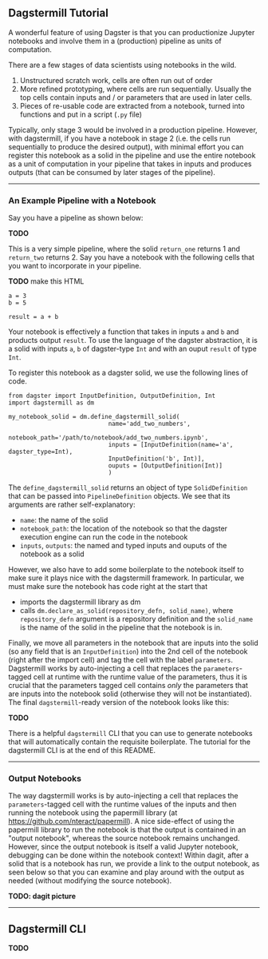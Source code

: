 ## Dagstermill Tutorial

A wonderful feature of using Dagster is that you can productionize Jupyter notebooks and involve them in a (production) pipeline as units of computation. 

There are a few stages of data scientists using notebooks in the wild. 
1. Unstructured scratch work, cells are often run out of order
2. More refined prototyping, where cells are run sequentially. Usually the top cells contain inputs and / or parameters that are used in later cells. 
3. Pieces of re-usable code are extracted from a notebook, turned into functions and put in a script (`.py` file)

Typically, only stage 3 would be involved in a production pipeline. However, with dagstermill, if you have a notebook in stage 2 (i.e. the cells run sequentially to produce the desired output), with minimal effort you can register this notebook as a solid in the pipeline and use the entire notebook as a unit of computation in your pipeline that takes in inputs and produces outputs (that can be consumed by later stages of the pipeline).

---
### An Example Pipeline with a Notebook

Say you have a pipeline as shown below:

**TODO**

This is a very simple pipeline, where the solid `return_one` returns 1 and `return_two` returns 2. Say you have a notebook with the following cells that you want to incorporate in your pipeline.

**TODO** make this HTML

```
a = 3
b = 5
```
```
result = a + b
```
Your notebook is effectively a function that takes in inputs `a` and `b` and products output `result`. To use the language of the dagster abstraction, it is a solid with inputs `a`, `b` of dagster-type `Int` and with an ouput `result` of type `Int`. 

To register this notebook as a dagster solid, we use the following lines of code.

```
from dagster import InputDefinition, OutputDefinition, Int
import dagstermill as dm

my_notebook_solid = dm.define_dagstermill_solid(
                            name='add_two_numbers',
                            notebook_path='/path/to/notebook/add_two_numbers.ipynb',
                            inputs = [InputDefinition(name='a', dagster_type=Int),
                            InputDefinition('b', Int)],
                            ouputs = [OutputDefinition(Int)]
                            )
```

The `define_dagstermill_solid` returns an object of type `SolidDefinition` that can be passed into `PipelineDefinition` objects. We see that its arguments are rather self-explanatory: 
* `name`: the name of the solid 
* `notebook_path`: the location of the notebook so that the dagster execution engine can run the code in the notebook
* `inputs`, `outputs`: the named and typed inputs and ouputs of the notebook as a solid

However, we also have to add some boilerplate to the notebook itself to make sure it plays nice with the dagstermill framework. In particular, we must make sure the notebook has code right at the start that
* imports the dagstermill library as dm
* calls `dm.declare_as_solid(repository_defn, solid_name)`, where `repository_defn` argument is a repository definition and the `solid_name` is the name of the solid in the pipeline that the notebook is in.

Finally, we move all parameters in the notebook that are inputs into the solid (so any field that is an `InputDefinition`) into the 2nd cell of the notebook (right after the import cell) and tag the cell with the label `parameters`. Dagstermill works by auto-injecting a cell that replaces the `parameters`-tagged cell at runtime with the runtime value of the parameters, thus it is crucial that the parameters tagged cell contains *only* the parameters that are inputs into the notebook solid (otherwise they will not be instantiated). The final `dagstermill`-ready version of the notebook looks like this:

**TODO**

There is a helpful `dagstermill` CLI that you can use to generate notebooks that will automatically contain the requisite boilerplate. The tutorial for the dagstermill CLI is at the end of this README.

---
### Output Notebooks

The way dagstermill works is by auto-injecting a cell that replaces the `parameters`-tagged cell with the runtime values of the inputs and then running the notebook using the papermill library (at <https://github.com/nteract/papermill>). A nice side-effect of using the papermill library to run the notebook is that the output is contained in an "output notebook", whereas the source notebook remains unchanged. However, since the output notebook is itself a valid Jupyter notebook, debugging can be done within the notebook context! Within dagit, after a solid that is a notebook has run, we provide a link to the output notebook, as seen below so that you can examine and play around with the output as needed (without modifying the source notebook).

**TODO: dagit picture**

---
## Dagstermill CLI
**TODO**






